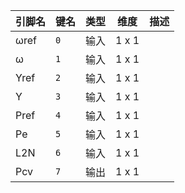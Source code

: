 <!--
DO NOT EDIT THIS FILE DIRECTLY.
This file is generated by tools/comp-docs.js.
All changes will be overwritten by regeneration.
-->

<slot class="model-pins">

| 引脚名 | 键名 | 类型 | 维度 | 描述 |
|:------ |:---- |:----:|:----:|:---- |
| ωref | `0` | 输入 | 1 x 1 |  |
| ω | `1` | 输入 | 1 x 1 |  |
| Yref | `2` | 输入 | 1 x 1 |  |
| Y | `3` | 输入 | 1 x 1 |  |
| Pref | `4` | 输入 | 1 x 1 |  |
| Pe | `5` | 输入 | 1 x 1 |  |
| L2N | `6` | 输入 | 1 x 1 |  |
| Pcv | `7` | 输出 | 1 x 1 |  |

</slot>
